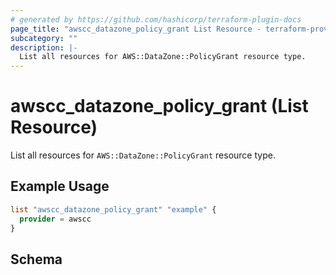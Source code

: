 ```yaml
---
# generated by https://github.com/hashicorp/terraform-plugin-docs
page_title: "awscc_datazone_policy_grant List Resource - terraform-provider-awscc"
subcategory: ""
description: |-
  List all resources for AWS::DataZone::PolicyGrant resource type.
---
```


# awscc_datazone_policy_grant (List Resource)

List all resources for `AWS::DataZone::PolicyGrant` resource type.

## Example Usage

```terraform
list "awscc_datazone_policy_grant" "example" {
  provider = awscc
}
```

<!-- schema generated by tfplugindocs -->
## Schema
